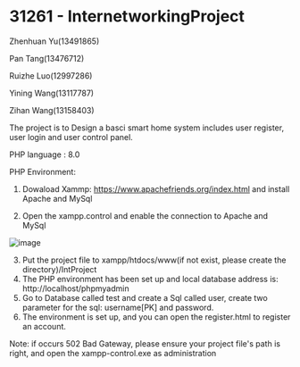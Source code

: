 # 31261 - InternetworkingProject

Zhenhuan Yu(13491865)

Pan Tang(13476712)

Ruizhe Luo(12997286)

Yining Wang(13117787)

Zihan Wang(13158403)

The project is to Design a basci smart home system includes user register, user login and user control panel.

PHP language : 8.0

PHP Environment:

1. Dowaload Xammp: https://www.apachefriends.org/index.html and install Apache and MySql

2. Open the xampp.control and enable the connection to Apache and MySql

![image](https://user-images.githubusercontent.com/59359692/138384468-a4bc0367-1cf1-468d-8ec4-90d950b6f341.png)

3. Put the project file to xampp/htdocs/www(if not exist, please create the directory)/IntProject
4. The PHP environment has been set up and local database address is: http://localhost/phpmyadmin
5. Go to Database called test and create a Sql called user, create two parameter for the sql: username[PK] and password.
6. The environment is set up, and you can open the register.html to register an account.

Note: if occurs 502 Bad Gateway, please ensure your project file's path is right, and open the xampp-control.exe as administration

